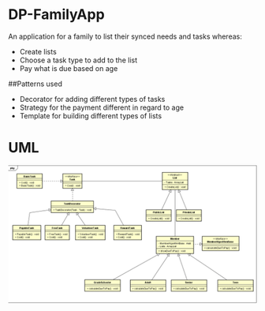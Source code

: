 # DP-FamilyApp
An application for a family to list their synced needs and tasks whereas:

* Create lists
* Choose a task type to add to the list
* Pay what is due based on age

##Patterns used
* Decorator for adding different types of tasks
* Strategy for the payment different in regard to age
* Template for building different types of lists
# UML
![UML Diagram](UML.PNG "Family App UML")
